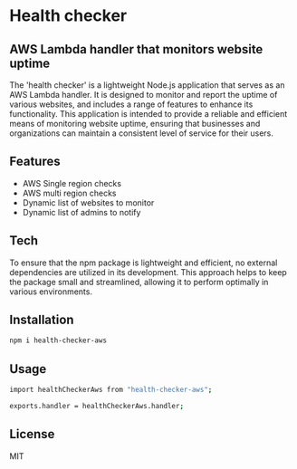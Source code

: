 # Health checker

## AWS Lambda handler that monitors website uptime

The 'health checker' is a lightweight Node.js application that serves as an AWS Lambda handler. It is designed to monitor and report the uptime of various websites, and includes a range of features to enhance its functionality. This application is intended to provide a reliable and efficient means of monitoring website uptime, ensuring that businesses and organizations can maintain a consistent level of service for their users.

## Features

- AWS Single region checks
- AWS multi region checks
- Dynamic list of websites to monitor
- Dynamic list of admins to notify

## Tech

To ensure that the npm package is lightweight and efficient, no external dependencies are utilized in its development. This approach helps to keep the package small and streamlined, allowing it to perform optimally in various environments.

## Installation

```sh
npm i health-checker-aws
```

## Usage

```sh
import healthCheckerAws from "health-checker-aws";

exports.handler = healthCheckerAws.handler;
```

## License

MIT
